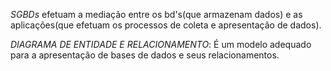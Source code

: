 *SGBDs* efetuam a mediação entre os bd's(que armazenam dados) e as aplicações(que efetuam os processos de coleta e apresentação de dados).

*DIAGRAMA DE ENTIDADE E RELACIONAMENTO*: É um modelo adequado para a apresentação de bases de dados e seus relacionamentos.
